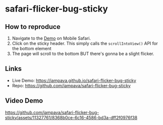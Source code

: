 # safari-flicker-bug-sticky

## How to reproduce

1. Navigate to the [Demo](https://iampava.github.io/safari-flicker-bug-sticky) on Mobile Safari.
2. Click on the sticky header. This simply calls the `scrollIntoView()` API for the bottom element
3. The page will scroll to the bottom BUT there's gonna be a slight flicker.

## Links

* Live Demo: https://iampava.github.io/safari-flicker-bug-sticky
* Repo: https://github.com/iampava/safari-flicker-bug-sticky

## Video Demo

https://github.com/iampava/safari-flicker-bug-sticky/assets/11327761/8368b0ce-6c16-4586-bd3a-dff2f0976f38
